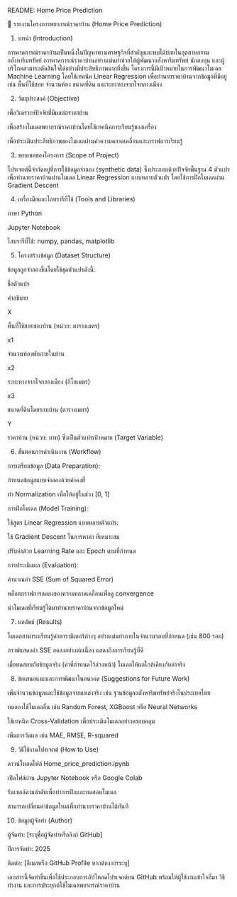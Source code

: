 README: Home Price Prediction

🏡 รายงานโครงการพยากรณ์ราคาบ้าน (Home Price Prediction)

1. บทนำ (Introduction)

การคาดการณ์ราคาบ้านเป็นหนึ่งในปัญหาทางเศรษฐกิจที่สำคัญและพบได้บ่อยในอุตสาหกรรมอสังหาริมทรัพย์ การคาดการณ์ราคาบ้านอย่างแม่นยำช่วยให้ผู้พัฒนาอสังหาริมทรัพย์ นักลงทุน และผู้บริโภคสามารถตัดสินใจได้อย่างมีประสิทธิภาพมากยิ่งขึ้น โครงการนี้มีเป้าหมายในการพัฒนาโมเดล Machine Learning โดยใช้เทคนิค Linear Regression เพื่อทำนายราคาบ้านจากข้อมูลที่มีอยู่ เช่น พื้นที่ใช้สอย จำนวนห้อง ขนาดที่ดิน และระยะทางจากใจกลางเมือง

2. วัตถุประสงค์ (Objective)

เพื่อวิเคราะห์ปัจจัยที่มีผลต่อราคาบ้าน

เพื่อสร้างโมเดลพยากรณ์ราคาบ้านโดยใช้เทคนิคการเรียนรู้ของเครื่อง

เพื่อประเมินประสิทธิภาพของโมเดลผ่านค่าความคลาดเคลื่อนและกราฟการเรียนรู้

3. ขอบเขตของโครงการ (Scope of Project)

โปรเจกต์นี้จำกัดอยู่ที่การใช้ข้อมูลจำลอง (synthetic data) ซึ่งประกอบด้วยปัจจัยพื้นฐาน 4 ตัวแปร เพื่อทำนายราคาบ้านผ่านโมเดล Linear Regression แบบหลายตัวแปร โดยใช้การฝึกโมเดลผ่าน Gradient Descent

4. เครื่องมือและไลบรารีที่ใช้ (Tools and Libraries)

ภาษา Python

Jupyter Notebook

ไลบรารีที่ใช้: numpy, pandas, matplotlib

5. โครงสร้างข้อมูล (Dataset Structure)

ข้อมูลถูกจำลองขึ้นโดยใช้ชุดตัวแปรดังนี้:

ชื่อตัวแปร

คำอธิบาย

X

พื้นที่ใช้สอยของบ้าน (หน่วย: ตารางเมตร)

x1

จำนวนห้องพักภายในบ้าน

x2

ระยะทางจากใจกลางเมือง (กิโลเมตร)

x3

ขนาดที่ดินโดยรอบบ้าน (ตารางเมตร)

Y

ราคาบ้าน (หน่วย: บาท) ซึ่งเป็นตัวแปรเป้าหมาย (Target Variable)

6. ขั้นตอนการดำเนินงาน (Workflow)

การเตรียมข้อมูล (Data Preparation):

กำหนดข้อมูลแบบจำลองด้วยค่าคงที่

ทำ Normalization เพื่อให้อยู่ในช่วง [0, 1]

การฝึกโมเดล (Model Training):

ใช้สูตร Linear Regression แบบหลายตัวแปร:


ใช้ Gradient Descent ในการหาค่า  ที่เหมาะสม

ปรับค่าด้วย Learning Rate และ Epoch ตามที่กำหนด

การประเมินผล (Evaluation):

คำนวณค่า SSE (Sum of Squared Error)

พล็อตกราฟการลดลงของความคลาดเคลื่อนเพื่อดู convergence

นำโมเดลที่เรียนรู้ได้มาทำนายราคาบ้านจากข้อมูลใหม่

7. ผลลัพธ์ (Results)

โมเดลสามารถเรียนรู้ค่าพารามิเตอร์ต่างๆ อย่างแม่นยำภายในจำนวนรอบที่กำหนด (เช่น 800 รอบ)

กราฟแสดงค่า SSE ลดลงอย่างต่อเนื่อง แสดงถึงการเรียนรู้ที่ดี

เมื่อทดสอบกับข้อมูลจริง (ค่าที่กำหนดไว้ล่วงหน้า) โมเดลให้ผลใกล้เคียงกับค่าจริง

8. ข้อเสนอแนะและการพัฒนาในอนาคต (Suggestions for Future Work)

เพิ่มจำนวนข้อมูลและใช้ข้อมูลจากแหล่งจริง เช่น ฐานข้อมูลอสังหาริมทรัพย์จริงในประเทศไทย

ทดลองใช้โมเดลอื่น เช่น Random Forest, XGBoost หรือ Neural Networks

ใช้เทคนิค Cross-Validation เพื่อประเมินโมเดลอย่างครอบคลุม

เพิ่มการวัดผล เช่น MAE, RMSE, R-squared

9. วิธีใช้งานโปรเจกต์ (How to Use)

ดาวน์โหลดไฟล์ Home_price_prediction.ipynb

เปิดไฟล์ผ่าน Jupyter Notebook หรือ Google Colab

รันเซลล์ตามลำดับเพื่อทำการฝึกและทดสอบโมเดล

สามารถเปลี่ยนค่าข้อมูลใหม่เพื่อทำนายราคาบ้านได้ทันที

10. ข้อมูลผู้จัดทำ (Author)

ผู้จัดทำ: [ระบุชื่อผู้จัดทำหรือลิงก์ GitHub]

ปีการจัดทำ: 2025

ติดต่อ: [อีเมลหรือ GitHub Profile หากต้องการระบุ]

เอกสารนี้จัดทำขึ้นเพื่อใช้ประกอบการอัปโหลดโปรเจกต์บน GitHub พร้อมให้ผู้ใช้งานเข้าใจที่มา วิธีทำงาน และการประยุกต์ใช้โมเดลพยากรณ์ราคาบ้าน

